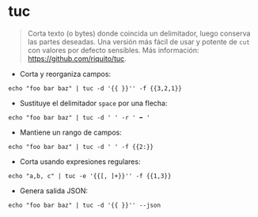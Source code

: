 # tuc

> Corta texto (o bytes) donde coincida un delimitador, luego conserva las partes deseadas.
> Una versión más fácil de usar y potente de `cut` con valores por defecto sensibles.
> Más información: <https://github.com/riquito/tuc>.

- Corta y reorganiza campos:

`echo "foo bar baz" | tuc -d '{{ }}'' -f {{3,2,1}}`

- Sustituye el delimitador `space` por una flecha:

`echo "foo bar baz" | tuc -d ' ' -r ' ➡ '`

- Mantiene un rango de campos:

`echo "foo bar baz" | tuc -d ' ' -f {{2:}}`

- Corta usando expresiones regulares:

`echo "a,b, c" | tuc -e '{{[, ]+}}'' -f {{1,3}}`

- Genera salida JSON:

`echo "foo bar baz" | tuc -d '{{ }}'' --json`
